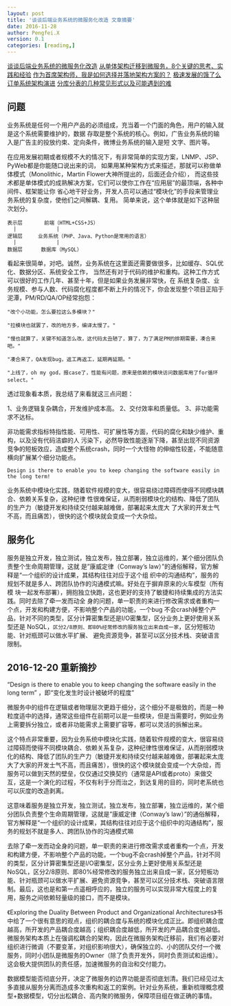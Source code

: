 ```yaml
---
layout: post
title: '谈谈后端业务系统的微服务化改造 文章摘要'
date: 2016-11-28
author: Pengfei.X
version: 0.1
categories: [reading,]
---
```


[谈谈后端业务系统的微服务化改造](http://www.infoq.com/cn/articles/the-back-end-business-systems-service-transformation)
[从单体架构迁移到微服务，8个关键的思考、实践和经验](http://www.infoq.com/cn/news/2016/08/Monomer-architecture-Micro-servi)
[作为首席架构师，我是如何选择并落地架构方案的？](http://www.infoq.com/cn/articles/how-chief-architect-choose-architect)
[极速发展的饿了么订单系统架构演进](http://www.infoq.com/cn/articles/eleme-order-system-architecture-evolution)
[分库分表的几种常见形式以及可能遇到的难](http://www.infoq.com/cn/articles/key-steps-and-likely-problems-of-split-table)

## 问题

业务系统是任何一个用户产品的必须组成，充当着一个门面的角色，用户的输入就是这个系统需要维护的，数据
存取是整个系统的核心。例如，广告业务系统的输入是广告主的投放约束、定向条件，微博业务系统的输入是短
文字、图片等。

在应用发展初期或者规模不大的情况下，有非常简单的实现方案，LNMP、JSP、PyWeb都是你能随口说出来的词，
如果用某种架构方式来描述，那就可以称做单体模式（Monolithic，Martin Flower大神所提出的，后面还会介绍），
而这些技术都是单体模式的成熟解决方案，它们可以使你工作在“应用层”的最顶端，各种中间件、框架能让你
省心地干好业务，开发人员可以通过“模块化”的手段来管理业务系统的复杂度，使他们之间解耦、复用。
简单来说，这个单体就是如下这种层次划分。

    表示层       前端（HTML+CSS+JS）                        
      |             |
    逻辑层     业务系统（PHP、Java、Python是常用的语言）         
      |             |                               
    数据层      数据库（MySQL）    


看起来很简单，对吧。诚然，业务系统在这里面还需要做很多，比如缓存、SQL优化、数据分区、系统安全工作，
当然还有对于代码的维护和重构。这种工作方式可以很好的工作几年、甚至十年，但是如果业务发展非常快，在
系统复杂度、业务规模、参与人数、代码腐化程度都不断上升的情况下，你会发现整个项目正陷于泥潭，PM/RD/QA/OP经常抱怨：

    "改个小功能，怎么要拉这么多模块？"

    "拉模块也就罢了，改的地方多，编译太慢了。"

    "慢也就算了，关键不知道怎么改，这代码太丑陋了，算了，为了满足PM的排期需要，凑合来吧。"

    "凑合来了，QA发现bug，返工再返工，延期再延期。"

    "上线了，oh my god，报case了，性能有问题，原来是依赖的模块访问数据库用了for循环select。"


透过现象看本质，我总结了来看就这三点问题：

1、业务逻辑复杂耦合，开发维护成本高。
2、交付效率和质量低。
3、非功能需求不达标。

非功能需求指标特指性能、可用性、可扩展性等方面，代码的腐化和缺少维护、重构，以及没有代码洁癖的人
污染下，必然导致性能逐渐下降，甚至出现不同资源竞争的短板效应，造成整个系统crash，同时一个大怪物
的伸缩性较差，不能随意横向扩展某个细分功能点。

`Design is there to enable you to keep changing the software easily in the long term!`

业务系统中模块化实践，随着软件规模的变大，很容易绕过障碍而使得不同模块耦合、依赖关系复杂，这种纪律
性很难保证，从而削弱模块化的结构、降低了团队的生产力（敏捷开发和持续交付越来越难做，部署起来太庞大
了大家的开发士气不高，而且痛苦），很快的这个模块就会变成一个大杂烩。

## 服务化

服务是独立开发，独立测试，独立发布，独立部署，独立运维的，某个细分团队负责整个生命周期管理，这就
是”康威定律（Conway’s law）”的通俗解释，官方解释是“一个组织的设计成果，其结构往往对应于这个组
织中的沟通结构”，服务的规划不就是多人、跨团队协作的沟通模式嘛。好处在于摒弃原来的火车模型（所有模
块一起发布部署），拥抱独立快跑，这也更好的支持了敏捷和持续集成的方法实践。同时去除了牵一发而动全
身的问题，单一职责的来进行修改需求或者重构一个点，开发和构建方便，不影响整个产品的功能，一个bug
不会crash掉整个产品，针对不同的类型，区分计算密集型还是I/O密集型，区分业务上更好使用关系型还是
NoSQL，`区分2/8原则、即80%经常修改的服务独立出来自成一家`，区分短板功能、针对瓶颈可以做水平扩展、
避免资源竞争，甚至可以区分技术栈、突破语言限制。

## 2016-12-20 重新摘抄

“Design is there to enable you to keep changing the software easily in the long term” ，即“变化发生时设计被破坏的程度”

微服务中的组件在逻辑或者物理层次更趋于细分，这个细分不是极致的，而是一种粒度适中的选择，通常这些组件在前期可以是一些模块，但是当需要时，例如业务上需要拆分独立，或者非功能需求上需要扩容等，都可以灵活的拆解出来。

这个特点非常重要，因为业务系统中模块化实践，随着软件规模的变大，很容易绕过障碍而使得不同模块耦合、依赖关系复杂，这种纪律性很难保证，从而削弱模块化的结构、降低了团队的生产力（敏捷开发和持续交付越来越难做，部署起来太庞大了大家的开发士气不高，而且痛苦），很快的这个模块就会变成一个大杂烩，而服务可以做到天然的壁垒，仅仅通过交换契约（通常是API或者proto）来做交互，这是一个演化的过程，不仅有利于分而治之，到达复用的目的，同时老系统也可以灰度的改造剥离。

这意味着服务是独立开发，独立测试，独立发布，独立部署，独立运维的，某个细分团队负责整个生命周期管理，这就是”康威定律（Conway’s law）”的通俗解释，官方解释是“一个组织的设计成果，其结构往往对应于这个组织中的沟通结构”，服务的规划不就是多人、跨团队协作的沟通模式嘛

去除了牵一发而动全身的问题，单一职责的来进行修改需求或者重构一个点，开发和构建方便，不影响整个产品的功能，一个bug不会crash掉整个产品，针对不同的类型，区分计算密集型还是I/O密集型，区分业务上更好使用关系型还是NoSQL，区分2/8原则、即80%经常修改的服务独立出来自成一家，区分短板功能、针对瓶颈可以做水平扩展、避免资源竞争，甚至可以区分技术栈、突破语言限制。最后，这也是和第一点遥相呼应的，独立的服务可以实现非常大程度上的复用，服务之间依赖轻量级的接口，而不是模块。

《Exploring the Duality Between Product and Organizational Architectures》书中给了一个很有意思的观点，组织的耦合度与系统的模块化成正比。即组织耦合度越高，所开发的产品耦合度越高；组织耦合度越低，所开发的产品耦合度也越低。微服务架构本质上在强调松耦合的架构，因此在微服务架构迁移前，我们有必要对组织进行微调（不要变革，对组织影响很大），确保独立的、小的团队交付一个微服务，同时小团队是微服务的Owner（除了负责开发外，同时负责测试和运维）。这会极大提供团队的责任感，加速微服务的自治和交付能力。

数据模型能否彻底分开，决定了微服务的边界功能是否彻底划清。我们已经见过太多直接从服务分离而造成多次重构和返工的案例。针对业务系统，重新梳理概念模型+数据模型，切分出松耦合、高内聚的微服务，保障项目组在做正确的事情。

